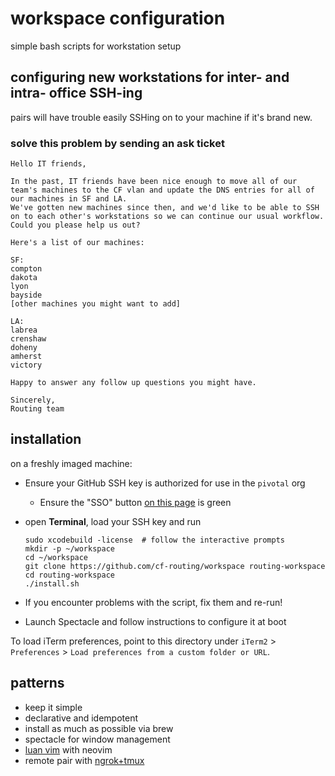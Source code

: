 # workspace configuration
simple bash scripts for workstation setup

## configuring new workstations for inter- and intra- office SSH-ing

pairs will have trouble easily SSHing on to your machine if it's brand new.

### solve this problem by sending an ask ticket

```
Hello IT friends,

In the past, IT friends have been nice enough to move all of our team's machines to the CF vlan and update the DNS entries for all of our machines in SF and LA.
We've gotten new machines since then, and we'd like to be able to SSH on to each other's workstations so we can continue our usual workflow.
Could you please help us out?

Here's a list of our machines:

SF:
compton
dakota
lyon
bayside
[other machines you might want to add]

LA:
labrea
crenshaw
doheny
amherst
victory

Happy to answer any follow up questions you might have.

Sincerely,
Routing team
```
## installation
on a freshly imaged machine:

- Ensure your GitHub SSH key is authorized for use in the `pivotal` org
  - Ensure the "SSO" button [on this page](https://github.com/settings/keys) is
    green

- open **Terminal**, load your SSH key and run
  ```
  sudo xcodebuild -license  # follow the interactive prompts
  mkdir -p ~/workspace
  cd ~/workspace
  git clone https://github.com/cf-routing/workspace routing-workspace
  cd routing-workspace
  ./install.sh
  ```

- If you encounter problems with the script, fix them and re-run!

- Launch Spectacle and follow instructions to configure it at boot

To load iTerm preferences, point to this directory under `iTerm2` >
`Preferences` > `Load preferences from a custom folder or URL`.

## patterns
- keep it simple
- declarative and idempotent
- install as much as possible via brew
- spectacle for window management
- [luan vim](https://github.com/luan/vimfiles) with neovim
- remote pair with [ngrok+tmux](./REMOTE_PAIRING.md)
